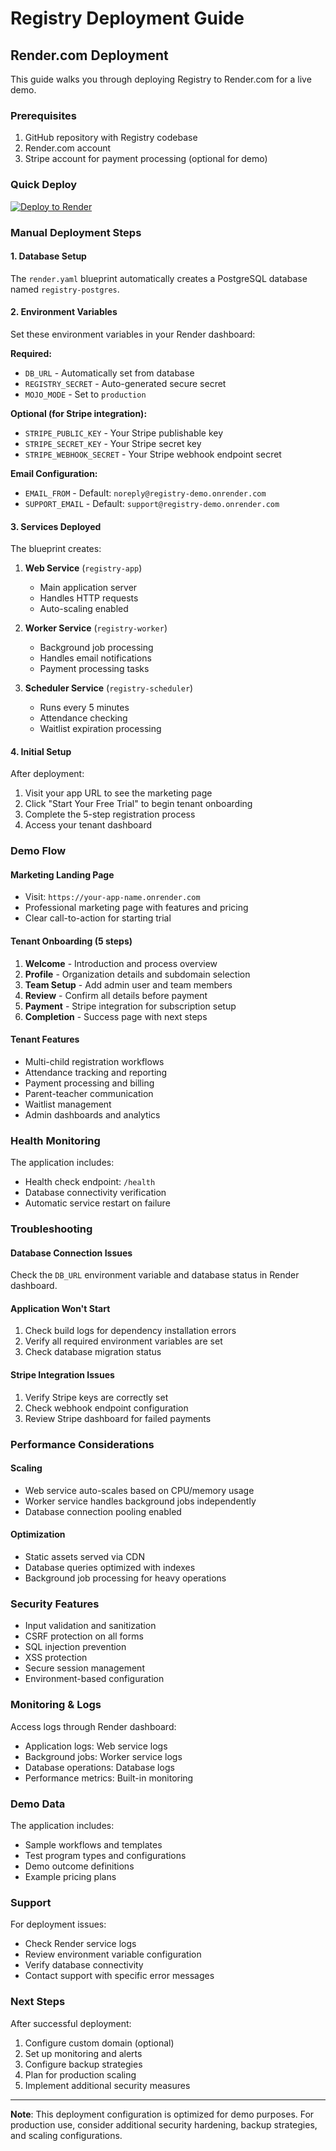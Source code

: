 # Registry Deployment Guide

## Render.com Deployment

This guide walks you through deploying Registry to Render.com for a live demo.

### Prerequisites

1. GitHub repository with Registry codebase
2. Render.com account
3. Stripe account for payment processing (optional for demo)

### Quick Deploy

[![Deploy to Render](https://render.com/images/deploy-to-render-button.svg)](https://render.com/deploy?repo=https://github.com/perigrin/Registry)

### Manual Deployment Steps

#### 1. Database Setup

The `render.yaml` blueprint automatically creates a PostgreSQL database named `registry-postgres`.

#### 2. Environment Variables

Set these environment variables in your Render dashboard:

**Required:**
- `DB_URL` - Automatically set from database
- `REGISTRY_SECRET` - Auto-generated secure secret
- `MOJO_MODE` - Set to `production`

**Optional (for Stripe integration):**
- `STRIPE_PUBLIC_KEY` - Your Stripe publishable key
- `STRIPE_SECRET_KEY` - Your Stripe secret key  
- `STRIPE_WEBHOOK_SECRET` - Your Stripe webhook endpoint secret

**Email Configuration:**
- `EMAIL_FROM` - Default: `noreply@registry-demo.onrender.com`
- `SUPPORT_EMAIL` - Default: `support@registry-demo.onrender.com`

#### 3. Services Deployed

The blueprint creates:

1. **Web Service** (`registry-app`)
   - Main application server
   - Handles HTTP requests
   - Auto-scaling enabled

2. **Worker Service** (`registry-worker`)  
   - Background job processing
   - Handles email notifications
   - Payment processing tasks

3. **Scheduler Service** (`registry-scheduler`)
   - Runs every 5 minutes
   - Attendance checking
   - Waitlist expiration processing

#### 4. Initial Setup

After deployment:

1. Visit your app URL to see the marketing page
2. Click "Start Your Free Trial" to begin tenant onboarding
3. Complete the 5-step registration process
4. Access your tenant dashboard

### Demo Flow

#### Marketing Landing Page
- Visit: `https://your-app-name.onrender.com`
- Professional marketing page with features and pricing
- Clear call-to-action for starting trial

#### Tenant Onboarding (5 steps)
1. **Welcome** - Introduction and process overview
2. **Profile** - Organization details and subdomain selection  
3. **Team Setup** - Add admin user and team members
4. **Review** - Confirm all details before payment
5. **Payment** - Stripe integration for subscription setup
6. **Completion** - Success page with next steps

#### Tenant Features
- Multi-child registration workflows
- Attendance tracking and reporting
- Payment processing and billing
- Parent-teacher communication
- Waitlist management
- Admin dashboards and analytics

### Health Monitoring

The application includes:
- Health check endpoint: `/health`
- Database connectivity verification
- Automatic service restart on failure

### Troubleshooting

#### Database Connection Issues
Check the `DB_URL` environment variable and database status in Render dashboard.

#### Application Won't Start
1. Check build logs for dependency installation errors
2. Verify all required environment variables are set
3. Check database migration status

#### Stripe Integration Issues  
1. Verify Stripe keys are correctly set
2. Check webhook endpoint configuration
3. Review Stripe dashboard for failed payments

### Performance Considerations

#### Scaling
- Web service auto-scales based on CPU/memory usage
- Worker service handles background jobs independently
- Database connection pooling enabled

#### Optimization
- Static assets served via CDN
- Database queries optimized with indexes
- Background job processing for heavy operations

### Security Features

- Input validation and sanitization
- CSRF protection on all forms
- SQL injection prevention
- XSS protection
- Secure session management
- Environment-based configuration

### Monitoring & Logs

Access logs through Render dashboard:
- Application logs: Web service logs
- Background jobs: Worker service logs
- Database operations: Database logs
- Performance metrics: Built-in monitoring

### Demo Data

The application includes:
- Sample workflows and templates
- Test program types and configurations
- Demo outcome definitions
- Example pricing plans

### Support

For deployment issues:
- Check Render service logs
- Review environment variable configuration
- Verify database connectivity
- Contact support with specific error messages

### Next Steps

After successful deployment:
1. Configure custom domain (optional)
2. Set up monitoring and alerts
3. Configure backup strategies
4. Plan for production scaling
5. Implement additional security measures

---

**Note**: This deployment configuration is optimized for demo purposes. For production use, consider additional security hardening, backup strategies, and scaling configurations.